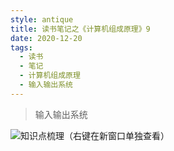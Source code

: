 ```yaml
---
style: antique
title: 读书笔记之《计算机组成原理》9
date: 2020-12-20
tags:
  - 读书
  - 笔记
  - 计算机组成原理
  - 输入输出系统
---
```


> 输入输出系统

![知识点梳理（右键在新窗口单独查看）](Computer-Organization-9-In-Out-System/key-knowlages.png '=1000px-500px')
